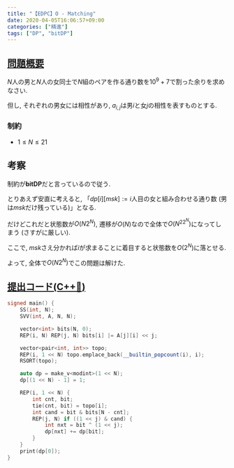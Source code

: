 ```yaml
---
title: "【EDPC】O - Matching"
date: 2020-04-05T16:06:57+09:00
categories: ["精進"]
tags: ["DP", "bitDP"]
---
```


## [問題概要](https://atcoder.jp/contests/dp/tasks/dp_o)

$N$人の男と$N$人の女同士で$N$組のペアを作る通り数を$10^9 + 7$で割った余りを求めなさい.

但し, それぞれの男女には相性があり, $a_{i,j}$は男$i$と女$j$の相性を表すものとする.

### 制約

* $1 \leq N \leq 21$

## 考察

制約が**bitDP**だと言っているので従う.

とりあえず安直に考えると, 「$dp[i][msk] := i$人目の女と組み合わせる通り数 (男は$msk$だけ残っている)」となる.

だけどこれだと状態数が$O(N2^N)$, 遷移が$O(N)$なので全体で$O(N^22^N)$になってしまう (さすがに厳しい).

ここで, $msk$さえ分かれば$i$が求まることに着目すると状態数を$O(2^N)$に落とせる.

よって, 全体で$O(N2^N)$でこの問題は解けた.

## [提出コード(C++:high_brightness:)](https://atcoder.jp/contests/dp/submissions/11571726)

```cpp
signed main() {
    SS(int, N);
    SVV(int, A, N, N);

    vector<int> bits(N, 0);
    REP(i, N) REP(j, N) bits[i] |= A[j][i] << j;

    vector<pair<int, int>> topo;
    REP(i, 1 << N) topo.emplace_back(__builtin_popcount(i), i);
    RSORT(topo);

    auto dp = make_v<modint>(1 << N);
    dp[(1 << N) - 1] = 1;

    REP(i, 1 << N) {
        int cnt, bit;
        tie(cnt, bit) = topo[i];
        int cand = bit & bits[N - cnt];
        REP(j, N) if ((1 << j) & cand) {
            int nxt = bit ^ (1 << j);
            dp[nxt] += dp[bit];
        }
    }
    print(dp[0]);
}
```

